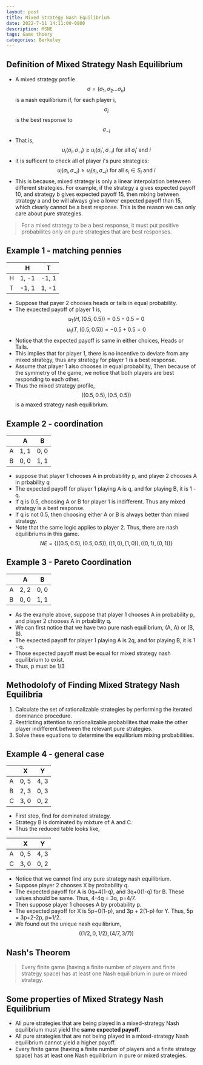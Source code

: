 ```yaml
---
layout: post
title: Mixed Strategy Nash Equilibrium 
date: 2022-7-11 14:11:00-0800
description: MSNE
tags: Game thoery
categories: Berkeley
---
```


## Definition of Mixed Strategy Nash Equilibrium 
- A mixed strategy profile $$\sigma = (\sigma_1, \sigma_2 \dots \sigma_n)$$ is a nash equilibrium if, for each player i, $$\sigma_i$$ is the best response to $$\sigma_{-i}$$
- That is, 
$$u_i(\sigma_i , \sigma_{-i}) \geq u_i(\sigma_i', \sigma_{-i}) \text{ for all } \sigma_i' \text{ and } i$$
- It is sufficent to check all of player i's pure strategies:
$$u_i(\sigma_i , \sigma_{-i}) \geq u_i(s_i, \sigma_{-i}) \text{ for all } s_i \in S_i \text{ and } i$$
- This is because, mixed strategy is only a linear interpolation beteween different strategies. For example, if the strategy a gives expected payoff 10, and strategy b gives expected payoff 15, then mixing between strategy a and be will always give a lower expected payoff than 15, which clearly cannot be a best response. This is the reason we can only care about pure strategies. 
> For a mixed strategy to be a best response, it must put positive probabilites only on pure strategies that are best responses. 

## Example 1 - matching pennies

| | H| T|
|-|-|-|
|H |1, -1 | -1, 1|
|T|-1, 1|1, -1|

- Suppose that payer 2 chooses heads or tails in equal probability. 
- The expected payoff of player 1 is, 
$$u_1(H, (0.5, 0.5)) = 0.5-0.5 = 0$$
$$u_1(T, (0.5, 0.5)) = -0.5 + 0.5 = 0$$
- Notice that the expected payoff is same in either choices, Heads or Tails. 
- This implies that for player 1, there is no incentive to deviate from any mixed strategy, thus any strategy for player 1 is a best response. 
- Assume that player 1 also chooses in equal probability, Then because of the symmetry of the game, we notice that both players are best responding to each other. 
- Thus the mixed strategy profile, $$((0.5, 0.5), (0.5, 0.5))$$ is a maxed strategy nash equilibrium. 

## Example 2 - coordination 

| | A| B|
|-|-|-|
|A|1, 1 |0, 0 |
|B|0, 0 |1, 1 |

- suppose that player 1 chooses A in probability p, and player 2 chooses A in prbability q 
- The expected payoff for player 1 playing A is q, and for playing B, it is 1 - q. 
- If q is 0.5, choosing A or B for player 1 is indifferent. Thus any mixed strategy is a best response. 
- If q is not 0.5, then choosing either A or B is always better than mixed strategy. 
- Note that the same logic applies to player 2. Thus, there are nash equilibriums in this game. 
$$NE = \{((0.5, 0.5), (0.5, 0.5)), ((1, 0), (1, 0)), ((0, 1), (0, 1))\}$$

## Example 3 - Pareto Coordination 

| | A| B|
|-|-|-|
|A|2, 2 |0, 0 |
|B|0, 0 |1, 1 |

- As the example above, suppose that player 1 chooses A in probability p, and player 2 chooses A in prbability q.
- We can first notice that we have two pure nash equilibrium, (A, A) or (B, B).
- The expected payoff for player 1 playing A is 2q, and for playing B, it is 1 - q. 
- Those expected payoff must be equal for mixed strategy nash equilibrium to exist. 
- Thus, p must be 1/3 

## Methodolofy of Finding Mixed Strategy Nash Equilibria 
1. Calculate the set of rationalizable strategies by performing the iterated dominance procedure. 
2. Restricting attention to rationalizable probabilites that make the other player indifferent between the relevant pure strategies. 
3. Solve these equations to determine the equilibrium mixing probabilities. 

## Example 4 - general case 

| | X| Y|
|-|-|-|
|A|0, 5 |4, 3 |
|B|2, 3 |0, 3 |
|C|3, 0|0, 2|

- First step, find for dominated strategy. 
- Strategy B is dominated by mixture of A and C. 
- Thus the reduced table looks like, 

| | X| Y|
|-|-|-|
|A|0, 5 |4, 3 |
|C|3, 0|0, 2|

- Notice that we cannot find any pure strategy nash equilibrium. 
- Suppose player 2 chooses X by probability q. 
- The expected payoff for A is 0q+4(1-q), and 3q+0(1-q) for B. These values should be same. Thus, 4-4q = 3q, p=4/7. 
- Then suppose player 1 chooses A by probability p. 
- The expected payoff for X is 5p+0(1-p), and 3p + 2(1-p) for Y. Thus, 5p = 3p+2-2p, p=1/2. 
- We found out the unique nash equilibrium, 
$$((1/2, 0, 1/2), (4/7, 3/7))$$

## Nash's Theorem

> Every finite game (having a finite number of players and finite strategy space) has at least one Nash equilibrium in pure or mixed strategy. 

## Some properties of Mixed Strategy Nash Equilibrium 
- All pure strategies that are being played in a mixed-strategy Nash 
equilibrium must yield the **same expected payoff**.
- All pure strategies that are not being played in a mixed-strategy 
Nash equilibrium cannot yield a higher payoff.
- Every finite game (having a finite number of players and a finite 
strategy space) has at least one Nash equilibrium in pure or mixed 
strategies. 
